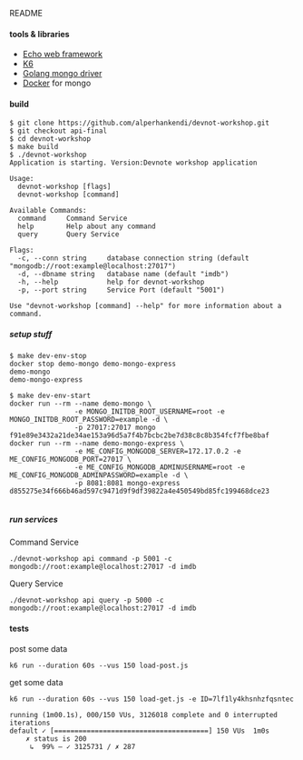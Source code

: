 README


#### tools & libraries

- [Echo web framework](https://echo.labstack.com/)
- [K6](https://k6.io/docs/getting-started/installation)
- [Golang mongo driver](https://github.com/mongodb/mongo-go-driver)
- [Docker](docker.com) for mongo

#### build

```
$ git clone https://github.com/alperhankendi/devnot-workshop.git
$ git checkout api-final
$ cd devnot-workshop
$ make build
$ ./devnot-workshop
Application is starting. Version:Devnote workshop application

Usage:
  devnot-workshop [flags]
  devnot-workshop [command]

Available Commands:
  command     Command Service
  help        Help about any command
  query       Query Service

Flags:
  -c, --conn string     database connection string (default "mongodb://root:example@localhost:27017")
  -d, --dbname string   database name (default "imdb")
  -h, --help            help for devnot-workshop
  -p, --port string     Service Port (default "5001")

Use "devnot-workshop [command] --help" for more information about a command.
```

##### setup stuff

````
$ make dev-env-stop
docker stop demo-mongo demo-mongo-express
demo-mongo
demo-mongo-express

$ make dev-env-start
docker run --rm --name demo-mongo \
                -e MONGO_INITDB_ROOT_USERNAME=root -e  MONGO_INITDB_ROOT_PASSWORD=example -d \
                -p 27017:27017 mongo
f91e89e3432a21de34ae153a96d5a7f4b7bcbc2be7d38c8c8b354fcf7fbe8baf
docker run --rm --name demo-mongo-express \
                -e ME_CONFIG_MONGODB_SERVER=172.17.0.2 -e ME_CONFIG_MONGODB_PORT=27017 \
                -e ME_CONFIG_MONGODB_ADMINUSERNAME=root -e ME_CONFIG_MONGODB_ADMINPASSWORD=example -d \
                -p 8081:8081 mongo-express
d855275e34f666b46ad597c9471d9f9df39822a4e450549bd85fc199468dce23
 
````

##### run services
Command Service
```
./devnot-workshop api command -p 5001 -c mongodb://root:example@localhost:27017 -d imdb
```
Query Service
```
./devnot-workshop api query -p 5000 -c mongodb://root:example@localhost:27017 -d imdb
```
#### tests 

post some data
```
k6 run --duration 60s --vus 150 load-post.js 
```

get some data
```
k6 run --duration 60s --vus 150 load-get.js -e ID=7lf1ly4khsnhzfqsntec

running (1m00.1s), 000/150 VUs, 3126018 complete and 0 interrupted iterations
default ✓ [======================================] 150 VUs  1m0s
    ✗ status is 200
     ↳  99% — ✓ 3125731 / ✗ 287
```

